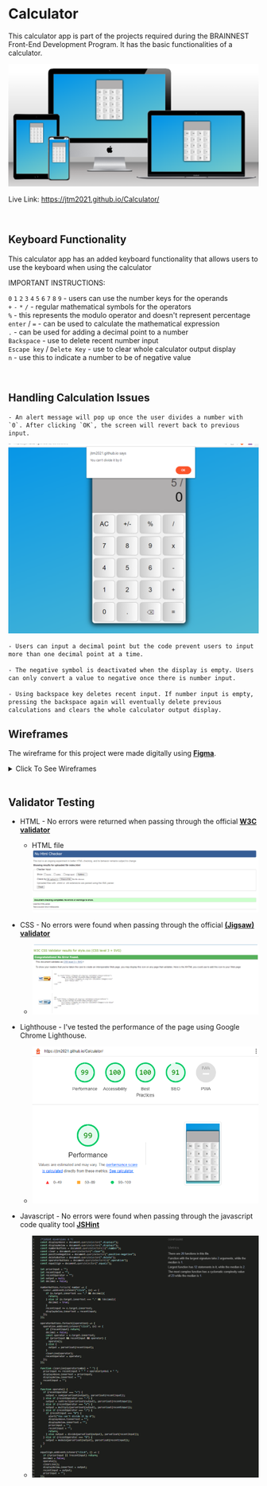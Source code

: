 # Calculator

This calculator app is part of the projects required during the BRAINNEST Front-End Development Program. It has the basic functionalities of a calculator. 

![Mockup](./images/mockup.png)

Live Link:
https://jtm2021.github.io/Calculator/

<br>

## Keyboard Functionality
This calculator app has an added keyboard functionality that allows users to use the keyboard when using the calculator
    
IMPORTANT INSTRUCTIONS:

`0` `1` `2` `3` `4` `5` `6` `7` `8` `9` - users can use the number keys for the operands
<br>
`+` `-` `*` `/` - regular mathematical symbols for the operators
<br>
`%` - this represents the modulo operator and doesn't represent percentage
<br>
`enter` / `=` - can be used to calculate the mathematical expression
<br>
`.` - can be used for adding a decimal point to a number
<br>
`Backspace` - use to delete recent number input
<br>
`Escape key` / `Delete Key` - use to clear whole calculator output display
<br>
`n` - use this to indicate a number to be of negative value

<br>

## Handling Calculation Issues
    - An alert message will pop up once the user divides a number with `0`. After clicking `OK`, the screen will revert back to previous input.

![Mockup](./images/division-alert.png)

    - Users can input a decimal point but the code prevent users to input more than one decimal point at a time.
    
    - The negative symbol is deactivated when the display is empty. Users can only convert a value to negative once there is number input.

    - Using backspace key deletes recent input. If number input is empty, pressing the backspace again will eventually delete previous calculations and clears the whole calculator output display.

    

## Wireframes
The wireframe for this project were made digitally using [**Figma**](https://www.figma.com/).


<details><summary>Click To See Wireframes</summary>

### Big Screens (Laptops)
![Laptops Wireframe](./images/laptop-wireframe.png "Laptops Wireframe")
### Medium Sized Screens (Tablets)
![Tablets Wireframe](./images/tablet-wireframe.png "Tablets Wireframe")
### Small Screen Devices (Phones)
![Mobile Phones Wireframe](./images/phone-wireframe.png "Mobile Phones Wireframe")

</details>

<br>

## Validator Testing ##
- HTML - No errors were returned when passing through the official [**W3C validator**](https://validator.w3.org)
    - HTML file
        ![index.html file](./images/html-validation.png)


- CSS - No errors were found when passing through the official [**(Jigsaw) validator**](https://jigsaw.w3.org/css-validator)
    - ![CSS](./images/css-validation.png)

- Lighthouse - I've tested the performance of the page using Google Chrome Lighthouse.
    - ![Lighthouse](./images/lighthouse.png)

- Javascript - No errors were found when passing through the javascript code quality tool [**JSHint**](https://jshint.com/)
    - ![Javascript](./images/js-validation.png)